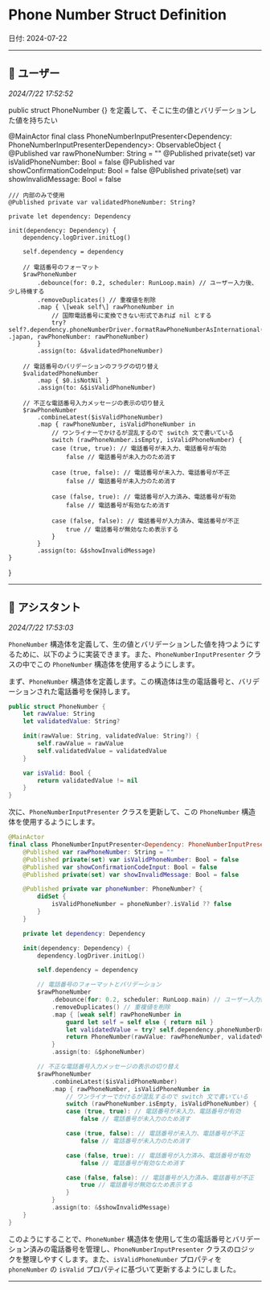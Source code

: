 # Phone Number Struct Definition

日付: 2024-07-22

---

## 👤 ユーザー
*2024/7/22 17:52:52*

public struct PhoneNumber {} を定義して、そこに生の値とバリデーションした値を持ちたい

@MainActor
final class PhoneNumberInputPresenter&lt;Dependency: PhoneNumberInputPresenterDependency&gt;: ObservableObject {
    @Published var rawPhoneNumber: String = ""
    @Published private(set) var isValidPhoneNumber: Bool = false
    @Published var showConfirmationCodeInput: Bool = false
    @Published private(set) var showInvalidMessage: Bool = false

    /// 内部のみで使用
    @Published private var validatedPhoneNumber: String?

    private let dependency: Dependency

    init(dependency: Dependency) {
        dependency.logDriver.initLog()

        self.dependency = dependency

        // 電話番号のフォーマット
        $rawPhoneNumber
            .debounce(for: 0.2, scheduler: RunLoop.main) // ユーザー入力後、少し待機する
            .removeDuplicates() // 重複値を削除
            .map { \[weak self\] rawPhoneNumber in
                // 国際電話番号に変換できない形式であれば nil とする
                try? self?.dependency.phoneNumberDriver.formatRawPhoneNumberAsInternational(country: .japan, rawPhoneNumber: rawPhoneNumber)
            }
            .assign(to: &$validatedPhoneNumber)

        // 電話番号のバリデーションのフラグの切り替え
        $validatedPhoneNumber
            .map { $0.isNotNil }
            .assign(to: &$isValidPhoneNumber)

        // 不正な電話番号入力メッセージの表示の切り替え
        $rawPhoneNumber
            .combineLatest($isValidPhoneNumber)
            .map { rawPhoneNumber, isValidPhoneNumber in
                // ワンライナーでかけるが混乱するので switch 文で書いている
                switch (rawPhoneNumber.isEmpty, isValidPhoneNumber) {
                case (true, true): // 電話番号が未入力、電話番号が有効
                    false // 電話番号が未入力のため消す

                case (true, false): // 電話番号が未入力、電話番号が不正
                    false // 電話番号が未入力のため消す

                case (false, true): // 電話番号が入力済み、電話番号が有効
                    false // 電話番号が有効なため消す

                case (false, false): // 電話番号が入力済み、電話番号が不正
                    true // 電話番号が無効なため表示する
                }
            }
            .assign(to: &$showInvalidMessage)
    }
}

---

## 🤖 アシスタント
*2024/7/22 17:53:03*

`PhoneNumber` 構造体を定義して、生の値とバリデーションした値を持つようにするために、以下のように実装できます。また、`PhoneNumberInputPresenter` クラスの中でこの `PhoneNumber` 構造体を使用するようにします。

まず、`PhoneNumber` 構造体を定義します。この構造体は生の電話番号と、バリデーションされた電話番号を保持します。

```swift
public struct PhoneNumber {
    let rawValue: String
    let validatedValue: String?

    init(rawValue: String, validatedValue: String?) {
        self.rawValue = rawValue
        self.validatedValue = validatedValue
    }

    var isValid: Bool {
        return validatedValue != nil
    }
}
```

次に、`PhoneNumberInputPresenter` クラスを更新して、この `PhoneNumber` 構造体を使用するようにします。

```swift
@MainActor
final class PhoneNumberInputPresenter<Dependency: PhoneNumberInputPresenterDependency>: ObservableObject {
    @Published var rawPhoneNumber: String = ""
    @Published private(set) var isValidPhoneNumber: Bool = false
    @Published var showConfirmationCodeInput: Bool = false
    @Published private(set) var showInvalidMessage: Bool = false

    @Published private var phoneNumber: PhoneNumber? {
        didSet {
            isValidPhoneNumber = phoneNumber?.isValid ?? false
        }
    }

    private let dependency: Dependency

    init(dependency: Dependency) {
        dependency.logDriver.initLog()

        self.dependency = dependency

        // 電話番号のフォーマットとバリデーション
        $rawPhoneNumber
            .debounce(for: 0.2, scheduler: RunLoop.main) // ユーザー入力後、少し待機する
            .removeDuplicates() // 重複値を削除
            .map { [weak self] rawPhoneNumber in
                guard let self = self else { return nil }
                let validatedValue = try? self.dependency.phoneNumberDriver.formatRawPhoneNumberAsInternational(country: .japan, rawPhoneNumber: rawPhoneNumber)
                return PhoneNumber(rawValue: rawPhoneNumber, validatedValue: validatedValue)
            }
            .assign(to: &$phoneNumber)

        // 不正な電話番号入力メッセージの表示の切り替え
        $rawPhoneNumber
            .combineLatest($isValidPhoneNumber)
            .map { rawPhoneNumber, isValidPhoneNumber in
                // ワンライナーでかけるが混乱するので switch 文で書いている
                switch (rawPhoneNumber.isEmpty, isValidPhoneNumber) {
                case (true, true): // 電話番号が未入力、電話番号が有効
                    false // 電話番号が未入力のため消す

                case (true, false): // 電話番号が未入力、電話番号が不正
                    false // 電話番号が未入力のため消す

                case (false, true): // 電話番号が入力済み、電話番号が有効
                    false // 電話番号が有効なため消す

                case (false, false): // 電話番号が入力済み、電話番号が不正
                    true // 電話番号が無効なため表示する
                }
            }
            .assign(to: &$showInvalidMessage)
    }
}
```

このようにすることで、`PhoneNumber` 構造体を使用して生の電話番号とバリデーション済みの電話番号を管理し、`PhoneNumberInputPresenter` クラスのロジックを整理しやすくします。また、`isValidPhoneNumber` プロパティを `phoneNumber` の `isValid` プロパティに基づいて更新するようにしました。

---
